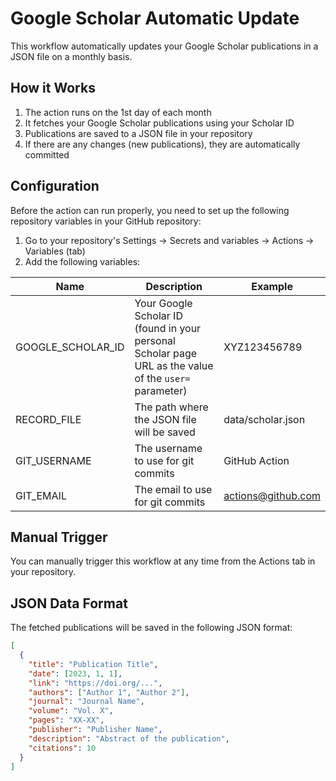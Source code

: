 # Google Scholar Automatic Update

This workflow automatically updates your Google Scholar publications in a JSON file on a monthly basis.

## How it Works

1. The action runs on the 1st day of each month
2. It fetches your Google Scholar publications using your Scholar ID
3. Publications are saved to a JSON file in your repository
4. If there are any changes (new publications), they are automatically committed

## Configuration

Before the action can run properly, you need to set up the following repository variables in your GitHub repository:

1. Go to your repository's Settings → Secrets and variables → Actions → Variables (tab)
2. Add the following variables:

| Name | Description | Example |
|------|-------------|---------|
| GOOGLE_SCHOLAR_ID | Your Google Scholar ID (found in your personal Scholar page URL as the value of the `user=` parameter) | XYZ123456789 |
| RECORD_FILE | The path where the JSON file will be saved | data/scholar.json |
| GIT_USERNAME | The username to use for git commits | GitHub Action |
| GIT_EMAIL | The email to use for git commits | actions@github.com |

## Manual Trigger

You can manually trigger this workflow at any time from the Actions tab in your repository.

## JSON Data Format

The fetched publications will be saved in the following JSON format:

```json
[
  {
    "title": "Publication Title",
    "date": [2023, 1, 1],
    "link": "https://doi.org/...",
    "authors": ["Author 1", "Author 2"],
    "journal": "Journal Name",
    "volume": "Vol. X",
    "pages": "XX-XX",
    "publisher": "Publisher Name",
    "description": "Abstract of the publication",
    "citations": 10
  }
]
``` 